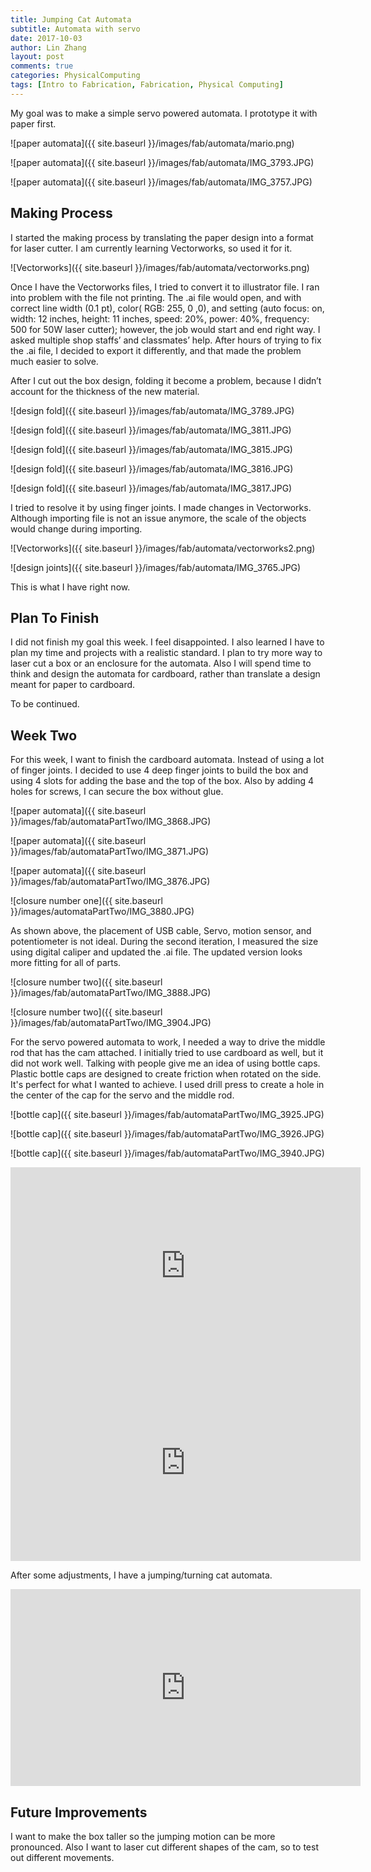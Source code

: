 ```yaml
---
title: Jumping Cat Automata
subtitle: Automata with servo
date: 2017-10-03
author: Lin Zhang
layout: post
comments: true
categories: PhysicalComputing
tags: [Intro to Fabrication, Fabrication, Physical Computing]
---
```

My goal was to make a simple servo powered automata. I prototype it with paper first.

![paper automata]({{ site.baseurl }}/images/fab/automata/mario.png)

![paper automata]({{ site.baseurl }}/images/fab/automata/IMG_3793.JPG)

![paper automata]({{ site.baseurl }}/images/fab/automata/IMG_3757.JPG)

## Making Process

I started the making process by translating the paper design into a format for laser cutter. I am currently learning Vectorworks, so used it for it.

![Vectorworks]({{ site.baseurl }}/images/fab/automata/vectorworks.png)

Once I have the Vectorworks files, I tried to convert it to illustrator file. I ran into problem with the file not printing. The .ai file would open, and with correct line width (0.1 pt), color( RGB: 255, 0 ,0), and setting (auto focus: on, width: 12 inches, height: 11 inches, speed: 20%, power: 40%, frequency: 500 for 50W laser cutter); however, the job would start and end right way. I asked multiple shop staffs’ and classmates’ help. After hours of trying to fix the .ai file, I decided to export it differently, and that made the problem much easier to solve.

After I cut out the box design, folding it become a problem, because I didn’t account for the thickness of the new material.

![design fold]({{ site.baseurl }}/images/fab/automata/IMG_3789.JPG)

![design fold]({{ site.baseurl }}/images/fab/automata/IMG_3811.JPG)

![design fold]({{ site.baseurl }}/images/fab/automata/IMG_3815.JPG)

![design fold]({{ site.baseurl }}/images/fab/automata/IMG_3816.JPG)

![design fold]({{ site.baseurl }}/images/fab/automata/IMG_3817.JPG)

I tried to resolve it by using finger joints. I made changes in Vectorworks. Although importing file is not an issue anymore, the scale of the objects would change during importing.

![Vectorworks]({{ site.baseurl }}/images/fab/automata/vectorworks2.png)

![design joints]({{ site.baseurl }}/images/fab/automata/IMG_3765.JPG)

This is what I have right now.

## Plan To Finish

I did not finish my goal this week. I feel disappointed. I also learned I have to plan my time and projects with a realistic standard. I plan to try more way to laser cut a box or an enclosure for the automata. Also I will spend time to think and design the automata for cardboard, rather than translate a design meant for paper to cardboard.

To be continued.

## Week Two

For this week, I want to finish the cardboard automata. Instead of using a lot of finger joints. I decided to use 4 deep finger joints to build the box and using 4 slots for adding the base and the top of the box. Also by adding 4 holes for screws, I can secure the box without glue.

![paper automata]({{ site.baseurl }}/images/fab/automataPartTwo/IMG_3868.JPG)

![paper automata]({{ site.baseurl }}/images/fab/automataPartTwo/IMG_3871.JPG)

![paper automata]({{ site.baseurl }}/images/fab/automataPartTwo/IMG_3876.JPG)

![closure number one]({{ site.baseurl }}/images/automataPartTwo/IMG_3880.JPG)

As shown above, the placement of USB cable, Servo, motion sensor, and potentiometer is not ideal. During the second iteration, I measured the size using digital caliper and updated the .ai file. The updated version looks more fitting for all of parts.

![closure number two]({{ site.baseurl }}/images/fab/automataPartTwo/IMG_3888.JPG)

![closure number two]({{ site.baseurl }}/images/fab/automataPartTwo/IMG_3904.JPG)

For the servo powered automata to work, I needed a way to drive the middle rod that has the cam attached. I initially tried to use cardboard as well, but it did not work well. Talking with people give me an idea of using bottle caps. Plastic bottle caps are designed to create friction when rotated on the side. It's perfect for what I wanted to achieve. I used drill press to create a hole in the center of the cap for the servo and the middle rod.

![bottle cap]({{ site.baseurl }}/images/fab/automataPartTwo/IMG_3925.JPG)

![bottle cap]({{ site.baseurl }}/images/fab/automataPartTwo/IMG_3926.JPG)

![bottle cap]({{ site.baseurl }}/images/fab/automataPartTwo/IMG_3940.JPG)


<iframe width="560" height="315" src="https://www.youtube.com/embed/9XgNKzxj63Y" frameborder="0" allowfullscreen></iframe>

<iframe width="560" height="315" src="https://www.youtube.com/embed/WcWwVo5aOys" frameborder="0" allowfullscreen></iframe>


After some adjustments, I have a jumping/turning cat automata.

<iframe width="560" height="315" src="https://www.youtube.com/embed/nnEQ7wvQ17I" frameborder="0" allowfullscreen></iframe>


## Future Improvements

I want to make the box taller so the jumping motion can be more pronounced. Also I want to laser cut different shapes of the cam, so to test out different movements.
